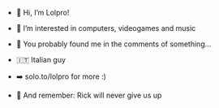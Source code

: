 - 👋 Hi, I’m Lolpro!
- 👀 I’m interested in computers, videogames and music
- 🤔 You probably found me in the comments of something...
- 🇮🇹 Italian guy
- ➡️ solo.to/lolpro for more :)




- 🤪 And remember: Rick will never give us up
